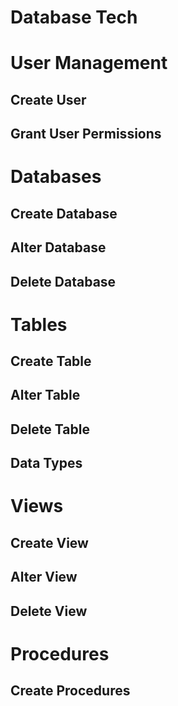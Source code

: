 # Database Tech

# User Management
## Create User
## Grant User Permissions

# Databases
## Create Database
## Alter Database
## Delete Database

# Tables
## Create Table
## Alter Table
## Delete Table
## Data Types

# Views
## Create View
## Alter View
## Delete View

# Procedures
## Create Procedures
